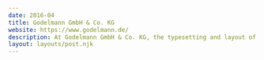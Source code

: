 ```yaml
---
date: 2016-04
title: Godelmann GmbH & Co. KG
website: https://www.godelmann.de/
description: At Godelmann GmbH & Co. KG, the typesetting and layout of brochures and mailings was part of my daily work. I was also responsible for retouching, montage and image editing. I left the company in September 2016.
layout: layouts/post.njk
---
```

